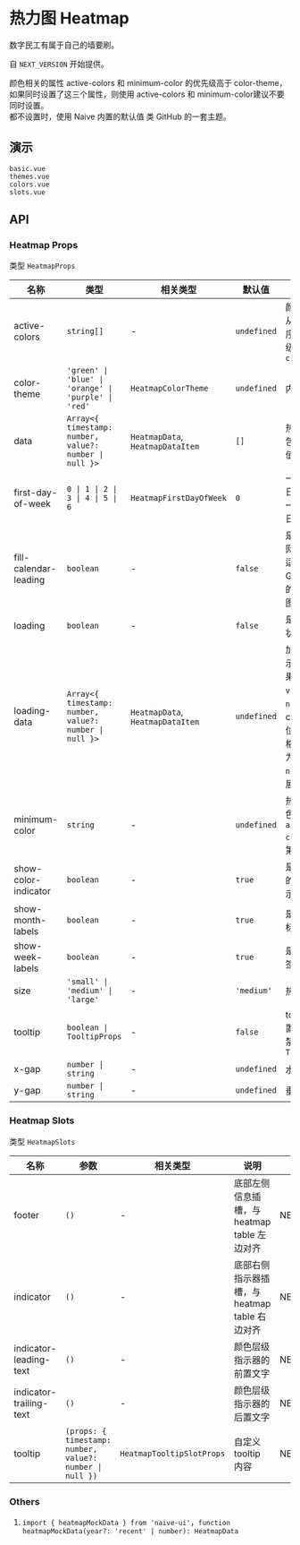 <!--single-column-->

# 热力图 Heatmap

数字民工有属于自己的墙要刷。

自 `NEXT_VERSION` 开始提供。

<n-alert type="info" title="使用前提" :bordered="false">
  <n-text>
    颜色相关的属性 <n-text code>active-colors</n-text> 和 <n-text code>minimum-color</n-text> 的优先级高于 <n-text code>color-theme</n-text>，如果同时设置了这三个属性，则使用 <n-text code>active-colors</n-text> 和 <n-text code>minimum-color</n-text>建议不要同时设置。
  </n-text>
  <br />
  <n-text>
    都不设置时，使用 Naive 内置的默认值 类 GitHub 的一套主题。
  </n-text>
</n-alert>

## 演示

```demo
basic.vue
themes.vue
colors.vue
slots.vue
```

## API

### Heatmap Props

类型 `HeatmapProps`

| 名称 | 类型 | 相关类型 | 默认值 | 说明 | 版本 |
| --- | --- | --- | --- | --- | --- |
| active-colors | `string[]` | - | `undefined` | 颜色数组，按从浅到深的顺序排列，优先级高于 `color-theme` | NEXT_VERSION |
| color-theme | `'green' \| 'blue' \| 'orange' \| 'purple' \| 'red'` | `HeatmapColorTheme` | `undefined` | 内置颜色主题 | NEXT_VERSION |
| data | `Array<{ timestamp: number, value?: number \| null }>` | `HeatmapData`, `HeatmapDataItem` | `[]` | 热力图数据，包含日期和数值 | NEXT_VERSION |
| first-day-of-week | `0 \| 1 \| 2 \| 3 \| 4 \| 5 \| 6` | `HeatmapFirstDayOfWeek` | `0` | 一周的开始日，`0` 表示周一，6 表示周日 | NEXT_VERSION |
| fill-calendar-leading | `boolean` | - | `false` | 是否填满日历网格的头部，适用于 GitHub 风格的最近一年视图 | NEXT_VERSION |
| loading | `boolean` | - | `false` | 是否显示加载状态 | NEXT_VERSION |
| loading-data | `Array<{ timestamp: number, value?: number \| null }>` | `HeatmapData`, `HeatmapDataItem` | `undefined` | 加载状态下展示的数据，如果单元格的 `value` 为 `null` 不展示 cell，但占位，如果单元格的 `value` 设为任意非 `null` 值，则展示加载状态 | NEXT_VERSION |
| minimum-color | `string` | - | `undefined` | 热力图最小颜色，默认为 `active-colors` 中的第一个颜色 | NEXT_VERSION |
| show-color-indicator | `boolean` | - | `true` | 是否显示底部的颜色层级指示器 | NEXT_VERSION |
| show-month-labels | `boolean` | - | `true` | 是否显示月份标签 | NEXT_VERSION |
| show-week-labels | `boolean` | - | `true` | 是否显示周标签 | NEXT_VERSION |
| size | `'small' \| 'medium' \| 'large'` | - | `'medium'` | 热力图尺寸 | NEXT_VERSION |
| tooltip | `boolean \| TooltipProps` | - | `false` | tooltip 配置，`false` 为禁用，对象为 `TooltipProps` | NEXT_VERSION |
| x-gap | `number \| string` | - | `undefined` | 水平方向间距 | NEXT_VERSION |
| y-gap | `number \| string` | - | `undefined` | 垂直方向间距 | NEXT_VERSION |

### Heatmap Slots

类型 `HeatmapSlots`

| 名称 | 参数 | 相关类型 | 说明 | 版本 |
| --- | --- | --- | --- | --- |
| footer | `()` | - | 底部左侧信息插槽，与 heatmap table 左边对齐 | NEXT_VERSION |
| indicator | `()` | - | 底部右侧指示器插槽，与 heatmap table 右边对齐 | NEXT_VERSION |
| indicator-leading-text | `()` | - | 颜色层级指示器的前置文字 | NEXT_VERSION |
| indicator-trailing-text | `()` | - | 颜色层级指示器的后置文字 | NEXT_VERSION |
| tooltip | `(props: { timestamp: number, value?: number \| null })` | `HeatmapTooltipSlotProps` | 自定义 tooltip 内容 | NEXT_VERSION |

### Others

1. `import { heatmapMockData } from 'naive-ui'`，`function heatmapMockData(year?: 'recent' | number): HeatmapData`
